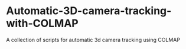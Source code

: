 # Automatic-3D-camera-tracking-with-COLMAP
A collection of scripts for automatic 3d camera tracking using COLMAP

